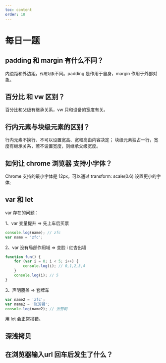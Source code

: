```yaml
---
toc: content
order: 10
---
```


# 每日一题

## padding 和 margin 有什么不同？

内边距和外边距，`作用对象`不同。padding 是作用于自身，margin 作用于外部对象。

## 百分比 和 vw 区别？

百分比和父级有继承关系，vw 只和设备的宽度有关。

## 行内元素与块级元素的区别？

行内元素不换行、不可以设置宽高、宽和高由内容决定；
块级元素独占一行，宽度有继承关系，若不设置宽度，则继承父级宽度。

## 如何让 chrome 浏览器 支持小字体？

Chrome 支持的最小字体是 12px，可以通过 transform: scale(0.6) 设置更小的字体;

## var 和 let

var 存在的问题：

1、var 变量提升 => 先上车后买票

```js
console.log(name); // zfc
var name = 'zfc';
```

2、var 没有局部作用域 => 变脸 i 红杏出墙

```js
function fun() {
    for (var i = 0; i < 5; i++) {
        console.log(i); // 0,1,2,3,4
    }
    console.log(i); // 5
}
```

3、声明覆盖 => 套牌车

```js
var name2 = 'zfc';
var name2 = '张芳朝';
console.log(name2); // 张芳朝
```

用 let 会正常报错。


## 深浅拷贝

## 在浏览器输入url 回车后发生了什么？

##


